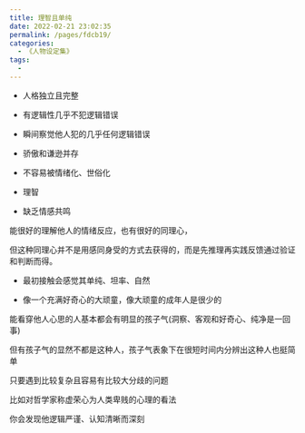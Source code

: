 ```yaml
---
title: 理智且单纯
date: 2022-02-21 23:02:35
permalink: /pages/fdcb19/
categories:
  - 《人物设定集》
tags:
  - 
---
```



- 人格独立且完整

- 有逻辑性几乎不犯逻辑错误

- 瞬间察觉他人犯的几乎任何逻辑错误

- 骄傲和谦逊并存
- 不容易被情绪化、世俗化

- 理智
- 缺乏情感共鸣

能很好的理解他人的情绪反应，也有很好的同理心，

但这种同理心并不是用感同身受的方式去获得的，而是先推理再实践反馈通过验证和判断而得。



- 最初接触会感觉其单纯、坦率、自然

- 像一个充满好奇心的大顽童，像大顽童的成年人是很少的

能看穿他人心思的人基本都会有明显的孩子气(洞察、客观和好奇心、纯净是一回事) 

但有孩子气的显然不都是这种人，孩子气表象下在很短时间内分辨出这种人也挺简单

只要遇到比较复杂且容易有比较大分歧的问题

比如对哲学家称虚荣心为人类卑贱的心理的看法

你会发现他逻辑严谨、认知清晰而深刻

